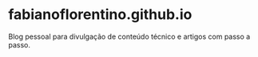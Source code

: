 # fabianoflorentino.github.io
Blog pessoal para divulgação de conteúdo técnico e artigos com passo a passo.
